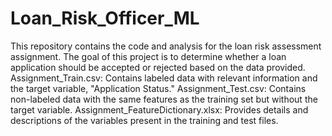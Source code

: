 # Loan_Risk_Officer_ML
This repository contains the code and analysis for the loan risk assessment assignment. The goal of this project is to determine whether a loan application should be accepted or rejected based on the data provided.
Assignment_Train.csv: Contains labeled data with relevant information and the target variable, "Application Status."
Assignment_Test.csv: Contains non-labeled data with the same features as the training set but without the target variable.
Assignment_FeatureDictionary.xlsx: Provides details and descriptions of the variables present in the training and test files.
